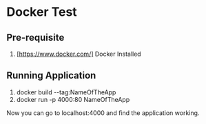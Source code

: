 # Docker Test

## Pre-requisite
1. [https://www.docker.com/] Docker Installed

## Running Application
1. docker build --tag:NameOfTheApp
2. docker run -p 4000:80 NameOfTheApp

Now you can go to localhost:4000 and find the application working.

